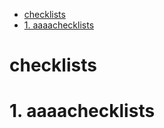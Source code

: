 - [checklists](#checklists)
- [1. aaaachecklists](#1-aaaachecklists)

# checklists

# 1. aaaachecklists
